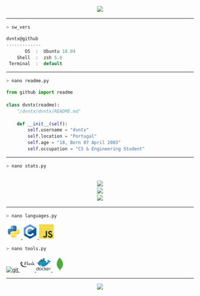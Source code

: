 <p align="center"><img src="https://komarev.com/ghpvc/?username=dvntx&style=flat-square" /></p>

---

```zsh
> sw_vers
```

```csharp
dvntx@github
-------------
       OS  :  Ubuntu 18.04
    Shell  :  zsh 5.8
 Terminal  :  default
```
---

```zsh
> nano readme.py
```



```py
from github import readme

class dvntx(readme):
    "/dvntx/dvntx/README.md"

    def __init__(self):
        self.username = "dvntx"
        self.location = "Portugal"
        self.age = "18, Born 07 April 2003"
        self.occupation = "CS & Engineering Student"
```
---
```zsh
> nano stats.py
```
<p align="center">
  <br>
    	<img src="https://github-readme-streak-stats.herokuapp.com/?user=dvntx&theme=dark&hide_border=true">
	<br>
	<img src="https://github-readme-stats.vercel.app/api?username=dvntx&include_all_commits=true&show_icons=true&hide_border=true&hide_title=true&count_private=true&theme=dark">
	<br>
	<img src="https://github-readme-stats.vercel.app/api/top-langs/?username=dvntx&layout=compact&count_private=true&langs_count=8&hide_border=true&theme=dark">
	
</p>

---
```zsh
> nano languages.py
```
<p align="left"> <a href="https://www.python.org" target="_blank"> <img src="https://raw.githubusercontent.com/devicons/devicon/master/icons/python/python-original.svg" alt="python" width="40" height="40"/> </a> <a href="https://www.cprogramming.com/" target="_blank"> <img src="https://raw.githubusercontent.com/devicons/devicon/master/icons/c/c-original.svg" alt="c" width="40" height="40"/> </a> <a href="https://developer.mozilla.org/en-US/docs/Web/JavaScript" target="_blank"> <img src="https://raw.githubusercontent.com/devicons/devicon/master/icons/javascript/javascript-original.svg" alt="javascript" width="40" height="40"/> </a></p>


```zsh
> nano tools.py
```
<a href="https://git-scm.com/" target="_blank"> <img src="https://www.vectorlogo.zone/logos/git-scm/git-scm-icon.svg" alt="git" width="40" height="40"/> <a href="https://flask.palletsprojects.com/" target="_blank"> <img src="https://raw.githubusercontent.com/devicons/devicon/master/icons/flask/flask-original-wordmark.svg" alt="flask" width="40" height="40"/> </a> <a href="https://www.docker.com/" target="_blank"> <img src="https://raw.githubusercontent.com/devicons/devicon/master/icons/docker/docker-original-wordmark.svg" alt="docker" width="40" height="40"/> </a> <a href="https://www.mongodb.com/" target="_blank"> <img src="https://raw.githubusercontent.com/devicons/devicon/master/icons/mongodb/mongodb-plain.svg" alt="mongodb" width="40" height="40"/> </a> 
</p>

---
<p align="center"><img src="https://github.com/thmsgbrt/thmsgbrt/workflows/README%20build/badge.svg"/> </p>
